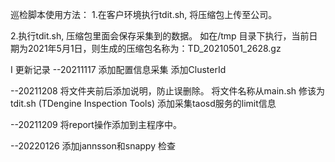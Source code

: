 巡检脚本使用方法：
1.在客户环境执行tdit.sh, 将压缩包上传至公司。

2.执行tdit.sh, 压缩包里面会保存采集到的数据。
如在/tmp 目录下执行，当前日期为2021年5月1日，则生成的压缩包名称为：TD_20210501_2628.gz



I 更新记录
--20211117
添加配置信息采集
添加ClusterId

--20211208
将文件夹前后添加说明，防止误删除。
将文件名称从main.sh 修该为tdit.sh (TDengine Inspection Tools)
添加采集taosd服务的limit信息

--20211209
将report操作添加到主程序中。

--20220126
添加jannsson和snappy 检查